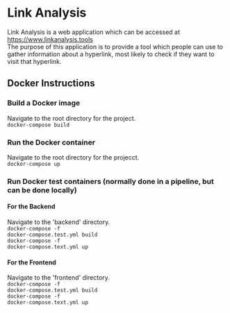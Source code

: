 # Link Analysis
Link Analysis is a web application which can be accessed at https://www.linkanalysis.tools<br>
The purpose of this application is to provide a tool which people can use to gather information about a hyperlink, most likely to check if they want to visit that hyperlink.<br>
## Docker Instructions
### Build a Docker image
Navigate to the root directory for the project.<br>
<code>docker-compose build</code><br>
### Run the Docker container
Navigate to the root directory for the projecct.<br>
<code>docker-compose up</code><br>
### Run Docker test containers (normally done in a pipeline, but can be done locally)
#### For the Backend
Navigate to the 'backend' directory.<br>
<code>docker-compose -f docker-compose.test.yml build</code><br>
<code>docker-compose -f docker-compose.text.yml up</code><br>
#### For the Frontend
Navigate to the 'frontend' directory.<br>
<code>docker-compose -f docker-compose.test.yml build</code><br>
<code>docker-compose -f docker-compose.text.yml up</code><br>
